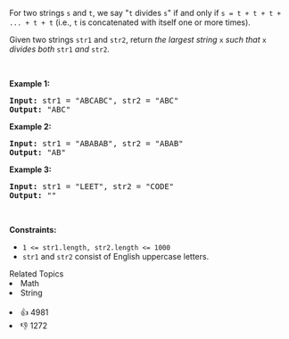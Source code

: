 <p>For two strings <code>s</code> and <code>t</code>, we say "<code>t</code> divides <code>s</code>" if and only if <code>s = t + t + t + ... + t + t</code> (i.e., <code>t</code> is concatenated with itself one or more times).</p>

<p>Given two strings <code>str1</code> and <code>str2</code>, return <em>the largest string </em><code>x</code><em> such that </em><code>x</code><em> divides both </em><code>str1</code><em> and </em><code>str2</code>.</p>

<p>&nbsp;</p> 
<p><strong class="example">Example 1:</strong></p>

<pre>
<strong>Input:</strong> str1 = "ABCABC", str2 = "ABC"
<strong>Output:</strong> "ABC"
</pre>

<p><strong class="example">Example 2:</strong></p>

<pre>
<strong>Input:</strong> str1 = "ABABAB", str2 = "ABAB"
<strong>Output:</strong> "AB"
</pre>

<p><strong class="example">Example 3:</strong></p>

<pre>
<strong>Input:</strong> str1 = "LEET", str2 = "CODE"
<strong>Output:</strong> ""
</pre>

<p>&nbsp;</p> 
<p><strong>Constraints:</strong></p>

<ul> 
 <li><code>1 &lt;= str1.length, str2.length &lt;= 1000</code></li> 
 <li><code>str1</code> and <code>str2</code> consist of English uppercase letters.</li> 
</ul>

<div><div>Related Topics</div><div><li>Math</li><li>String</li></div></div><br><div><li>👍 4981</li><li>👎 1272</li></div>